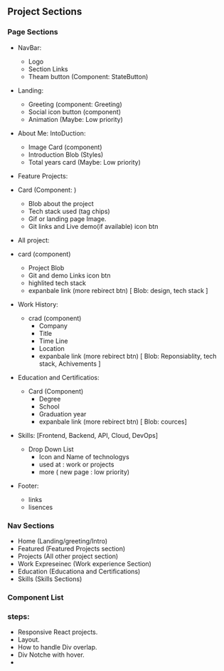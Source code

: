 ## Project Sections

### Page Sections

- NavBar:

  - Logo
  - Section Links
  - Theam button (Component: StateButton)

- Landing:

  - Greeting (component: Greeting)
  - Social icon button (component)
  - Animation (Maybe: Low priority)

- About Me: IntoDuction:

  - Image Card (component)
  - Introduction Blob (Styles)
  - Total years card (Maybe: Low priority)

- Feature Projects:
- Card (Component: )

  - Blob about the project
  - Tech stack used (tag chips)
  - Gif or landing page Image.
  - Git links and Live demo(if available) icon btn

- All project:
- card (component)

  - Project Blob
  - Git and demo Links icon btn
  - highlited tech stack
  - expanbale link (more rebirect btn) [ Blob: design, tech stack ]

- Work History:

  - crad (component)
    - Company
    - Title
    - Time Line
    - Location
    - expanbale link (more rebirect btn) [ Blob: Reponsiablity, tech stack, Achivements ]

- Education and Certificatios:

  - Card (Component)
    - Degree
    - School
    - Graduation year
    - expanbale link (more rebirect btn) [ Blob: cources]

- Skills: [Frontend, Backend, API, Cloud, DevOps]

  - Drop Down List
    - Icon and Name of technologys
    - used at : work or projects
    - more ( new page : low priority)

- Footer:
  - links
  - lisences
### Nav Sections
 - Home (Landing/greeting/Intro)
 - Featured (Featured Projects section)
 - Projects (All other project section)
 - Work Expreseinec (Work experience Section)
 - Education (Educationa and Certifications)
 - Skills (Skills Sections)
### Component List

### steps:

- Responsive React projects.
- Layout.
- How to handle Div overlap.
- Div Notche with hover.
-
